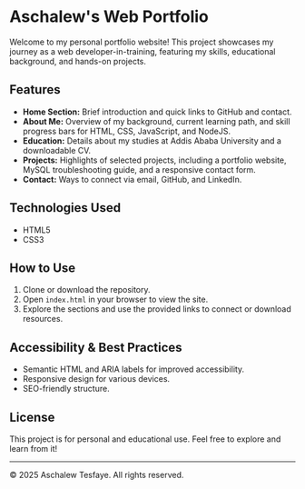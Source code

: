 # Aschalew's Web Portfolio

Welcome to my personal portfolio website! This project showcases my journey as a web developer-in-training, featuring my skills, educational background, and hands-on projects.

## Features
- **Home Section:** Brief introduction and quick links to GitHub and contact.
- **About Me:** Overview of my background, current learning path, and skill progress bars for HTML, CSS, JavaScript, and NodeJS.
- **Education:** Details about my studies at Addis Ababa University and a downloadable CV.
- **Projects:** Highlights of selected projects, including a portfolio website, MySQL troubleshooting guide, and a responsive contact form.
- **Contact:** Ways to connect via email, GitHub, and LinkedIn.

## Technologies Used
- HTML5
- CSS3

## How to Use
1. Clone or download the repository.
2. Open `index.html` in your browser to view the site.
3. Explore the sections and use the provided links to connect or download resources.

## Accessibility & Best Practices
- Semantic HTML and ARIA labels for improved accessibility.
- Responsive design for various devices.
- SEO-friendly structure.

## License
This project is for personal and educational use. Feel free to explore and learn from it!

---
© 2025 Aschalew Tesfaye. All rights reserved.
